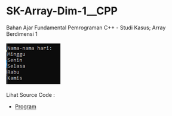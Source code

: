 # SK-Array-Dim-1__CPP
Bahan Ajar Fundamental Pemrograman C++ - Studi Kasus; Array Berdimensi 1<br><br>
<img src="https://github.com/RizkyKhapidsyah/SK-Array-Dim-1__CPP/blob/master/SK-Array-Dim-1__CPP/Result/001.PNG"><br><br>
Lihat Source Code : <br>
- <a href="https://github.com/RizkyKhapidsyah/SK-Array-Dim-1__CPP/blob/master/SK-Array-Dim-1__CPP/Source.cpp">Program</a>
